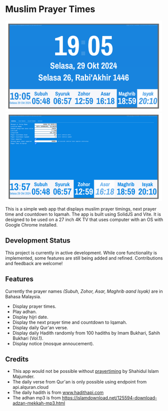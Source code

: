 # Muslim Prayer Times

<img src="screenshot-01.png" alt="Screenshot 1 of the application" width="500"/>
<img src="screenshot-02.png" alt="Screenshot 2 of the application" width="500"/>

<br />

This is a simple web app that displays muslim prayer timings, next prayer time and countdown to Iqamah. The app is built using SolidJS and Vite. It is designed to be used on a 27 inch 4K TV that uses computer with an OS with Google Chrome installed.

## Development Status

This project is currently in active development. While core functionality is implemented, some features are still being added and refined. Contributions and feedback are welcome!

## Features

Currently the prayer names <i>(Subuh, Zohor, Asar, Maghrib aand Isyak)</i> are in Bahasa Malaysia.

- Display prayer times.
- Play adhan.
- Display hijri date.
- Display the next prayer time and countdown to Iqamah.
- Display daily Qur'an verse.
- Display daily Hadith randomly from 100 hadiths by Imam Bukhari, Sahih Bukhari (Vol.1).
- Display notice (mosque annoucement).

## Credits

- This app would not be possible without [prayertiming](https://github.com/sh4hids/prayertiming) by Shahidul Islam Majumder.
- The daily verse from Qur'an is only possible using endpoint from api.alquran.cloud
- The daily hadith is from www.hadithapi.com
- The adhan mp3 is from https://islamdownload.net/125594-download-adzan-mekkah-mp3.html
